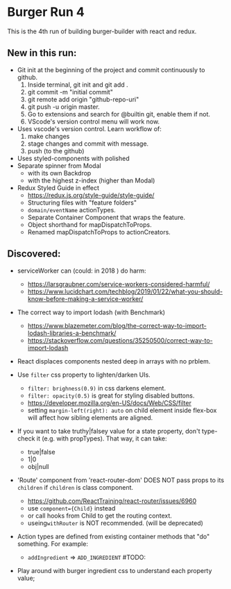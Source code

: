# Burger Run 4

This is the 4th run of building burger-builder with react and redux.

## New in this run:

- Git init at the beginning of the project and commit continuously to github.
  1. Inside terminal, git init and git add .
  2. git commit -m "initial commit"
  3. git remote add origin "github-repo-uri"
  4. git push -u origin master.
  5. Go to extensions and search for @builtin git, enable them if not.
  6. VScode's version control menu will work now.
- Uses vscode's version control. Learn workflow of:
  1. make changes
  2. stage changes and commit with message.
  3. push (to the github)
- Uses styled-components with polished
- Separate spinner from Modal
  - with its own Backdrop
  - with the highest z-index (higher than Modal)
- Redux Styled Guide in effect
  - https://redux.js.org/style-guide/style-guide/
  - Structuring files with "feature folders"
  - `domain/eventName` actionTypes.
  - Separate Container Component that wraps the feature.
  - Object shorthand for mapDispatchToProps.
  - Renamed mapDispatchToProps to actionCreators.

## Discovered:

- serviceWorker can (could: in 2018 ) do harm:
  - https://larsgraubner.com/service-workers-considered-harmful/
  - https://www.lucidchart.com/techblog/2019/01/22/what-you-should-know-before-making-a-service-worker/
- The correct way to import lodash (with Benchmark)
  - https://www.blazemeter.com/blog/the-correct-way-to-import-lodash-libraries-a-benchmark/
  - https://stackoverflow.com/questions/35250500/correct-way-to-import-lodash
- React displaces components nested deep in arrays with no prblem.
- Use `filter` css property to lighten/darken UIs.
  - `filter: brighness(0.9)` in css darkens element.
  - `filter: opacity(0.5)` is great for styling disabled buttons.
  - https://developer.mozilla.org/en-US/docs/Web/CSS/filter
  - setting `margin-left(right): auto` on child element inside flex-box will affect how sibling elements are aligned.
- If you want to take truthy|falsey value for a state property, don't type-check it (e.g. with propTypes). That way, it can take:
  - true|false
  - 1|0
  - obj|null
- 'Route' component from 'react-router-dom' DOES NOT pass props to its `children` if `children` is class component.

  - https://github.com/ReactTraining/react-router/issues/6960
  - use `component={Child}` instead
  - or call hooks from Child to get the routing context.
  - useing`withRouter` is NOT recommended. (will be deprecated)

- Action types are defined from existing container methods that "do" something. For example:

  - `addIngredient` => `ADD_INGREDIENT`
    #TODO:

- Play around with burger ingredient css to understand each property value;
